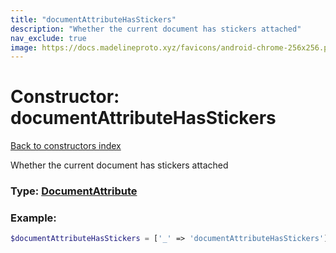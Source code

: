 ```yaml
---
title: "documentAttributeHasStickers"
description: "Whether the current document has stickers attached"
nav_exclude: true
image: https://docs.madelineproto.xyz/favicons/android-chrome-256x256.png
---
```

# Constructor: documentAttributeHasStickers  
[Back to constructors index](/API_docs/constructors/index.md)



Whether the current document has stickers attached




### Type: [DocumentAttribute](/API_docs/types/DocumentAttribute.md)


### Example:

```php
$documentAttributeHasStickers = ['_' => 'documentAttributeHasStickers'];
```  
